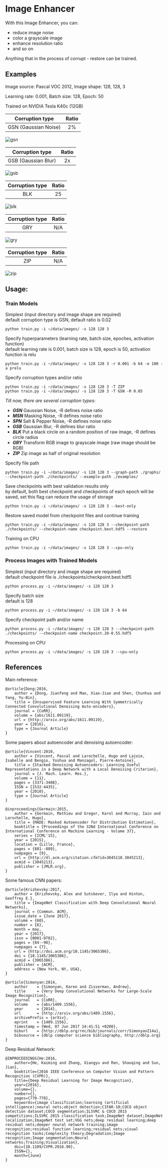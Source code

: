 ﻿# Image Enhancer

With this Image Enhancer, you can:

+ reduce image noise
+ color a grayscale image
+ enhance resolution ratio
+ and so on

Anything that in the process of corrupt - restore can be trained.

## Examples

Image source: Pascal VOC 2012, Image shape: 128, 128, 3

Learning rate: 0.001, Batch size: 128, Epoch: 50

Trained on NVIDIA Tesla K40c (12GB)

| Corruption type      | Ratio |
| :------------------: | :---: |
| GSN (Gaussian Noise) | 2%    |

![gsn](samples/gsn.png)

| Corruption type     | Ratio |
| :-----------------: | :---: |
| GSB (Gaussian Blur) | 2x    |

![gsb](samples/gsb.png)

| Corruption type | Ratio |
| :-------------: | :---: |
| BLK             | 25    |

![blk](samples/blk.png)

| Corruption type | Ratio |
| :-------------: | :---: |
| GRY             | N/A   |

![gry](samples/gry.png)

| Corruption type | Ratio |
| :-------------: | :---: |
| ZIP             | N/A   |

![zip](samples/zip.png)

## Usage:

### Train Models

Simplest (input directory and image shape are required)  
default corruption type is GSN, default ratio is 0.02

    python train.py -i ~/data/images/ -s 128 128 3

Specify hyperparameters (learning rate, batch size, epoches, activation function)  
default learning rate is 0.001, batch size is 128, epoch is 50, activation function is relu

    python train.py -i ~/data/images/ -s 128 128 3 -r 0.001 -b 64 -e 100 -a prelu

Specify corruption types and/or ratio

    python train.py -i ~/data/images/ -s 128 128 3 -T ZIP
    python train.py -i ~/data/images/ -s 128 128 3 -T GSN -R 0.05

*Till now, there are several corruption types:*
+ **_GSN_** Gaussian Noise, -R defines noise ratio
+ **_MSN_** Masking Noise, -R defines noise ratio
+ **_SPN_** Salt & Pepper Noise, -R defines noise ratio
+ **_GSB_** Gaussian Blur, -R defines blur ratio
+ **_BLK_** Put a black circle on a random position of raw image, -R defines circle radius
+ **_GRY_** Transform RGB image to grayscale image (raw image should be RGB)
+ **_ZIP_** Zip image as half of original resolution

Specify file path

    python train.py -i ~/data/images/ -s 128 128 3 --graph-path ./graphs/ --checkpoint-path ./checkpoints/ --example-path ./examples/

Save checkpoints with best validation results only  
by default, both best checkpoint and checkpoints of each epoch will be saved, set this flag can reduce the usage of storage

    python train.py -i ~/data/images/ -s 128 128 3 --best-only

Restore saved model from checkpoint files and continue training

    python train.py -i ~/data/images/ -s 128 128 3 --checkpoint-path ./checkpoints/ --checkpoint-name checkpoint.best.hdf5 --restore

Training on CPU

    python train.py -i ~/data/images/ -s 128 128 3 --cpu-only

### Process Images with Trained Models

Simplest (input directory and image shape are required)  
default checkpoint file is ./checkpoints/checkpoint.best.hdf5

    python process.py -i ~/data/images/ -s 128 128 3

Specify batch size  
default is 128

    python process.py -i ~/data/images/ -s 128 128 3 -b 64

Specify checkpoint path and/or name

    python process.py -i ~/data/images/ -s 128 128 3 --checkpoint-path ./checkpoints/ --checkpoint-name checkpoint.20-0.55.hdf5

Processing on CPU

    python process.py -i ~/data/images/ -s 128 128 3 --cpu-only

## References

Main reference:

    @article{Dong:2016,
        author = {Dong, Jianfeng and Mao, Xiao-Jiao and Shen, Chunhua and Yang, Yu-Bin},
        title = {Unsupervised Feature Learning With Symmetrically Connected Convolutional Denoising Auto-encoders},
        journal = {CoRR},
        volume = {abs/1611.09119},
        url = {http://arxiv.org/abs/1611.09119},
        year = {2016},
        type = {Journal Article}
    }

Some papers about autoencoder and denoising autoencoder:

    @article{Vincent:2010,
        author = {Vincent, Pascal and Larochelle, Hugo and Lajoie, Isabelle and Bengio, Yoshua and Manzagol, Pierre-Antoine},
        title = {Stacked Denoising Autoencoders: Learning Useful Representations in a Deep Network with a Local Denoising Criterion},
        journal = {J. Mach. Learn. Res.},
        volume = {11},
        pages = {3371-3408},
        ISSN = {1532-4435},
        year = {2010},
        type = {Journal Article}
    }

    @inproceedings{Germain:2015,
        author = {Germain, Mathieu and Gregor, Karol and Murray, Iain and Larochelle, Hugo},
        title = {MADE: Masked Autoencoder for Distribution Estimation},
        booktitle = {Proceedings of the 32Nd International Conference on International Conference on Machine Learning - Volume 37},
        series = {ICML'15},
        year = {2015},
        location = {Lille, France},
        pages = {881--889},
        numpages = {9},
        url = {http://dl.acm.org/citation.cfm?id=3045118.3045213},
        acmid = {3045213},
        publisher = {JMLR.org},
    }

Some famous CNN papers:

    @article{Krizhevsky:2017,
        author = {Krizhevsky, Alex and Sutskever, Ilya and Hinton, Geoffrey E.},
        title = {ImageNet Classification with Deep Convolutional Neural Networks},
        journal = {Commun. ACM},
        issue_date = {June 2017},
        volume = {60},
        number = {6},
        month = may,
        year = {2017},
        issn = {0001-0782},
        pages = {84--90},
        numpages = {7},
        url = {http://doi.acm.org/10.1145/3065386},
        doi = {10.1145/3065386},
        acmid = {3065386},
        publisher = {ACM},
        address = {New York, NY, USA},
    }

    @article{Simonyan:2014,
        author    = {Simonyan, Karen and Zisserman, Andrew},
        title     = {Very Deep Convolutional Networks for Large-Scale Image Recognition},
        journal   = {CoRR},
        volume    = {abs/1409.1556},
        year      = {2014},
        url       = {http://arxiv.org/abs/1409.1556},
        archivePrefix = {arXiv},
        eprint    = {1409.1556},
        timestamp = {Wed, 07 Jun 2017 14:41:51 +0200},
        biburl    = {http://dblp.org/rec/bib/journals/corr/SimonyanZ14a},
        bibsource = {dblp computer science bibliography, http://dblp.org}
    }

Deep Residual Network:

    @INPROCEEDINGS{He:2016,
        author={He, Kaiming and Zhang, Xiangyu and Ren, Shaoqing and Sun, Jian},
        booktitle={2016 IEEE Conference on Computer Vision and Pattern Recognition (CVPR)},
        title={Deep Residual Learning for Image Recognition},
        year={2016},
        volume={},
        number={},
        pages={770-778},
        keywords={image classification;learning (artificial intelligence);neural nets;object detection;CIFAR-10;COCO object detection dataset;COCO segmentation;ILSVRC & COCO 2015 competitions;ILSVRC 2015 classification task;ImageNet dataset;ImageNet localization;ImageNet test set;VGG nets;deep residual learning;deep residual nets;deeper neural network training;image recognition;residual function learning;residual nets;visual recognition tasks;Complexity theory;Degradation;Image recognition;Image segmentation;Neural networks;Training;Visualization},
        doi={10.1109/CVPR.2016.90},
        ISSN={},
        month={June}
    }
